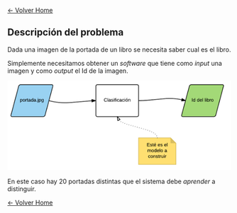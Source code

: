 [<- Volver Home](../README.md)

## Descripción del problema

Dada una imagen de la portada de un libro se necesita saber cual es el libro.

Simplemente necesitamos obtener un *software* que tiene como *input* una imagen y como *output* el Id de la imagen.


![Problema](./img/problema1.png "Problema")


En este caso hay 20 portadas distintas que el sistema debe *aprender* a distinguir.


[<- Volver Home](../README.md)
